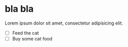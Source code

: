 # bla bla

Lorem ipsum dolor sit amet, consectetur adipisicing elit.

- [ ] Feed the cat
- [ ] Buy some cat food
